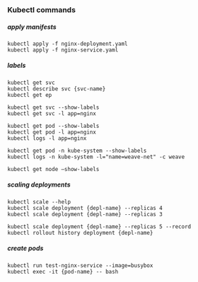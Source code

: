 ### Kubectl commands

##### apply manifests
    kubectl apply -f nginx-deployment.yaml
    kubectl apply -f nginx-service.yaml

##### labels
    kubectl get svc
    kubectl describe svc {svc-name}
    kubectl get ep

    kubectl get svc --show-labels
    kubectl get svc -l app=nginx 

    kubectl get pod --show-labels
    kubectl get pod -l app=nginx
    kubectl logs -l app=nginx

    kubectl get pod -n kube-system --show-labels
    kubectl logs -n kube-system -l="name=weave-net" -c weave

    kubectl get node —show-labels


##### scaling deployments
    kubectl scale --help
    kubectl scale deployment {depl-name} --replicas 4
    kubectl scale deployment {depl-name} --replicas 3

    kubectl scale deployment {depl-name} --replicas 5 --record
    kubectl rollout history deployment {depl-name}


##### create pods
    kubectl run test-nginx-service --image=busybox
    kubectl exec -it {pod-name} -- bash
